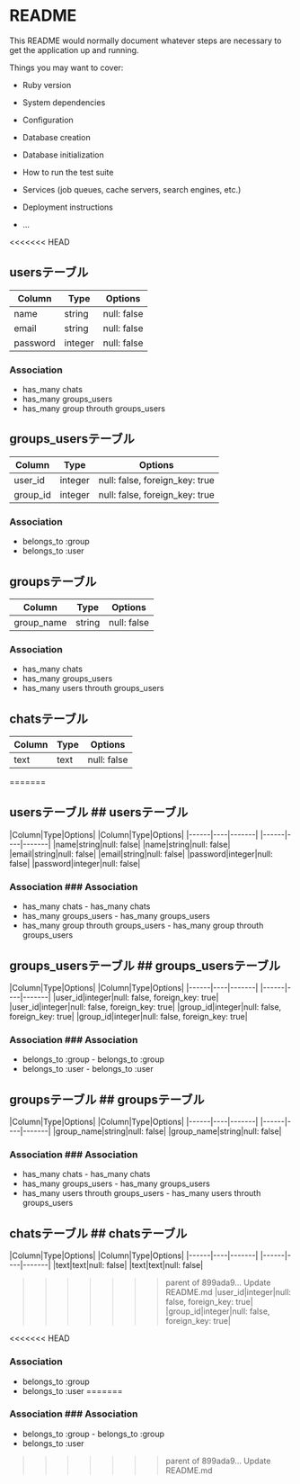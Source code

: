 # README

This README would normally document whatever steps are necessary to get the
application up and running.

Things you may want to cover:

* Ruby version

* System dependencies

* Configuration

* Database creation

* Database initialization

* How to run the test suite

* Services (job queues, cache servers, search engines, etc.)

* Deployment instructions

* ...





<<<<<<< HEAD
## usersテーブル	
|Column|Type|Options|
|------|----|-------|
|name|string|null: false|	
|email|string|null: false|	
|password|integer|null: false|


### Association	
- has_many chats	
- has_many groups_users	
- has_many group throuth groups_users	


## groups_usersテーブル	
|Column|Type|Options|	
|------|----|-------|	
|user_id|integer|null: false, foreign_key: true|	
|group_id|integer|null: false, foreign_key: true|	


### Association	
- belongs_to :group	
- belongs_to :user	



## groupsテーブル	
|Column|Type|Options|	
|------|----|-------|	
|group_name|string|null: false|



### Association	
- has_many chats	
- has_many groups_users	
- has_many users throuth groups_users	


## chatsテーブル
|Column|Type|Options|	
|------|----|-------|	
|text|text|null: false|
=======
## usersテーブル	## usersテーブル
|Column|Type|Options|	|Column|Type|Options|
|------|----|-------|	|------|----|-------|
|name|string|null: false|	|name|string|null: false|
|email|string|null: false|	|email|string|null: false|
|password|integer|null: false|	|password|integer|null: false|
### Association	### Association
- has_many chats	- has_many chats
- has_many groups_users	- has_many groups_users
- has_many group throuth groups_users	- has_many group throuth groups_users
## groups_usersテーブル	## groups_usersテーブル
|Column|Type|Options|	|Column|Type|Options|
|------|----|-------|	|------|----|-------|
|user_id|integer|null: false, foreign_key: true|	|user_id|integer|null: false, foreign_key: true|
|group_id|integer|null: false, foreign_key: true|	|group_id|integer|null: false, foreign_key: true|
### Association	### Association
- belongs_to :group	- belongs_to :group
- belongs_to :user	- belongs_to :user
## groupsテーブル	## groupsテーブル
|Column|Type|Options|	|Column|Type|Options|
|------|----|-------|	|------|----|-------|
|group_name|string|null: false|	|group_name|string|null: false|
### Association	### Association
- has_many chats	- has_many chats
- has_many groups_users	- has_many groups_users
- has_many users throuth groups_users	- has_many users throuth groups_users
## chatsテーブル	## chatsテーブル
|Column|Type|Options|	|Column|Type|Options|
|------|----|-------|	|------|----|-------|
|text|text|null: false|	|text|text|null: false|
>>>>>>> parent of 899ada9... Update README.md
|user_id|integer|null: false, foreign_key: true|
|group_id|integer|null: false, foreign_key: true|


<<<<<<< HEAD
### Association	
- belongs_to :group	
- belongs_to :user
=======
### Association	### Association
- belongs_to :group	- belongs_to :group
- belongs_to :user
>>>>>>> parent of 899ada9... Update README.md
